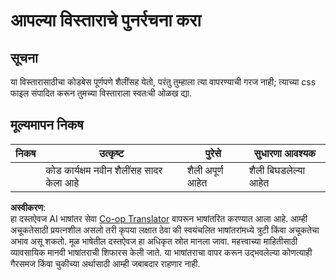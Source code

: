 <!--
CO_OP_TRANSLATOR_METADATA:
{
  "original_hash": "e3c6f2a03c2336e60412612d870af547",
  "translation_date": "2025-08-25T23:42:41+00:00",
  "source_file": "5-browser-extension/1-about-browsers/assignment.md",
  "language_code": "mr"
}
-->
# आपल्या विस्ताराचे पुनर्रचना करा

## सूचना

या विस्तारासाठीचा कोडबेस पूर्णपणे शैलींसह येतो, परंतु तुम्हाला त्या वापरण्याची गरज नाही; त्याच्या css फाइल संपादित करून तुमच्या विस्ताराला स्वतःची ओळख द्या.

## मूल्यमापन निकष

| निकष      | उत्कृष्ट                                     | पुरेसे               | सुधारणा आवश्यक    |
| --------- | -------------------------------------------- | -------------------- | ----------------- |
|           | कोड कार्यक्षम नवीन शैलींसह सादर केला आहे    | शैली अपूर्ण आहेत     | शैली बिघडलेल्या आहेत |

**अस्वीकरण**:  
हा दस्तऐवज AI भाषांतर सेवा [Co-op Translator](https://github.com/Azure/co-op-translator) वापरून भाषांतरित करण्यात आला आहे. आम्ही अचूकतेसाठी प्रयत्नशील असलो तरी कृपया लक्षात ठेवा की स्वयंचलित भाषांतरांमध्ये त्रुटी किंवा अचूकतेचा अभाव असू शकतो. मूळ भाषेतील दस्तऐवज हा अधिकृत स्रोत मानला जावा. महत्त्वाच्या माहितीसाठी व्यावसायिक मानवी भाषांतराची शिफारस केली जाते. या भाषांतराचा वापर करून उद्भवलेल्या कोणत्याही गैरसमज किंवा चुकीच्या अर्थासाठी आम्ही जबाबदार राहणार नाही.